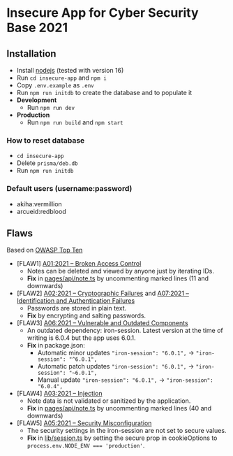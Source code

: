 # Insecure App for Cyber Security Base 2021

## Installation

- Install [nodejs](https://nodejs.org) (tested with version 16)
- Run `cd insecure-app` and `npm i`
- Copy `.env.example` as `.env`
- Run `npm run initdb` to create the database and to populate it
- **Development**
  - Run `npm run dev`
- **Production**
  - Run `npm run build` and `npm start`

### How to reset database

- `cd insecure-app`
- Delete `prisma/deb.db`
- Run `npm run initdb`

### Default users (username:password)

- akiha:vermillion
- arcueid:redblood

## Flaws

Based on [OWASP Top Ten](https://owasp.org/www-project-top-ten/)

- [FLAW1] [A01:2021 – Broken Access Control](https://owasp.org/Top10/A01_2021-Broken_Access_Control/)
  - Notes can be deleted and viewed by anyone just by iterating IDs.
  - **Fix** in [pages/api/note.ts](pages/api/note.ts) by uncommenting marked lines (11 and downwards)
- [FLAW2] [A02:2021 – Cryptographic Failures](https://owasp.org/Top10/A02_2021-Cryptographic_Failures/) and [A07:2021 – Identification and Authentication Failures](https://owasp.org/Top10/A07_2021-Identification_and_Authentication_Failures/)
  - Passwords are stored in plain text.
  - **Fix** by encrypting and salting passwords.
- [FLAW3] [A06:2021 – Vulnerable and Outdated Components](https://owasp.org/Top10/A06_2021-Vulnerable_and_Outdated_Components/)
  - An outdated dependency: iron-session. Latest version at the time of writing is 6.0.4 but the app uses 6.0.1.
  - **Fix** in package.json:
    - Automatic minor updates `"iron-session": "6.0.1",` -> `"iron-session": "^6.0.1",`
    - Automatic patch updates `"iron-session": "6.0.1",` -> `"iron-session": "~6.0.1",`
    - Manual update `"iron-session": "6.0.1",` -> `"iron-session": "6.0.4",`
- [FLAW4] [A03:2021 – Injection](https://owasp.org/Top10/A03_2021-Injection/)
  - Note data is not validated or sanitized by the application.
  - **Fix** in [pages/api/note.ts](pages/api/note.ts) by uncommenting marked lines (40 and downwards)
- [FLAW5] [A05:2021 – Security Misconfiguration](https://owasp.org/Top10/A05_2021-Security_Misconfiguration/)
  - The security settings in the iron-session are not set to secure values.
  - **Fix** in [lib/session.ts](lib/session.ts) by setting the secure prop in cookieOptions to `process.env.NODE_ENV === 'production'`.
